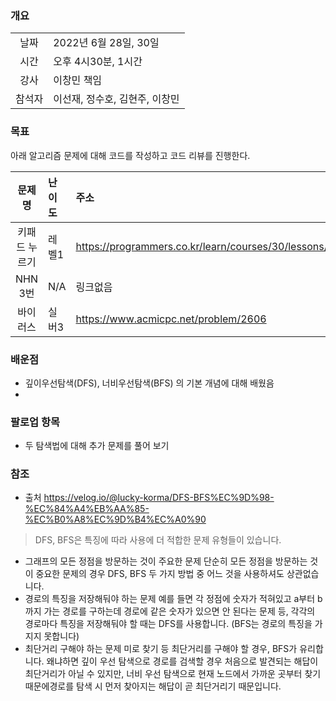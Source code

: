 ### 개요
|  |  |
| :---:  | :--- |
| 날짜 | 2022년 6월 28일, 30일 |
| 시간 | 오후 4시30분, 1시간 |
| 강사 | 이창민 책임 |
| 참석자 | 이선재, 정수호, 김현주, 이창민 |

### 목표
아래 알고리즘 문제에 대해 코드를 작성하고 코드 리뷰를 진행한다.

| 문제명 | 난이도 | 주소 |
| :---:  | :--- | :--- |
| 키패드 누르기 | 레벨1 | https://programmers.co.kr/learn/courses/30/lessons/67256 |
| NHN 3번 | N/A | 링크없음 |
| 바이러스 | 실버3 | https://www.acmicpc.net/problem/2606 |

### 배운점
+ 깊이우선탐색(DFS), 너비우선탐색(BFS) 의 기본 개념에 대해 배웠음
+ 
 
### 팔로업 항목
+ 두 탐색법에 대해 추가 문제를 풀어 보기

### 참조
* 출처 https://velog.io/@lucky-korma/DFS-BFS%EC%9D%98-%EC%84%A4%EB%AA%85-%EC%B0%A8%EC%9D%B4%EC%A0%90
> DFS, BFS은 특징에 따라 사용에 더 적합한 문제 유형들이 있습니다.
* 그래프의 모든 정점을 방문하는 것이 주요한 문제
단순히 모든 정점을 방문하는 것이 중요한 문제의 경우 DFS, BFS 두 가지 방법 중 어느 것을 사용하셔도 상관없습니다.
* 경로의 특징을 저장해둬야 하는 문제
예를 들면 각 정점에 숫자가 적혀있고 a부터 b까지 가는 경로를 구하는데 경로에 같은 숫자가 있으면 안 된다는 문제 등, 각각의 경로마다 특징을 저장해둬야 할 때는 DFS를 사용합니다. (BFS는 경로의 특징을 가지지 못합니다)
* 최단거리 구해야 하는 문제
미로 찾기 등 최단거리를 구해야 할 경우, BFS가 유리합니다.
왜냐하면 깊이 우선 탐색으로 경로를 검색할 경우 처음으로 발견되는 해답이 최단거리가 아닐 수 있지만,
너비 우선 탐색으로 현재 노드에서 가까운 곳부터 찾기 때문에경로를 탐색 시 먼저 찾아지는 해답이 곧 최단거리기 때문입니다.
